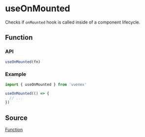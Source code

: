 # useOnMounted

Checks if `onMounted` hook is called inside of a component lifecycle.

## Function

### API

```js
useOnMounted(fn)
```

### Example

```js
import { useOnMounted } from 'vuenex'

useOnMounted(() => {
  // ...
})
```

## Source

[Function](index.js)
